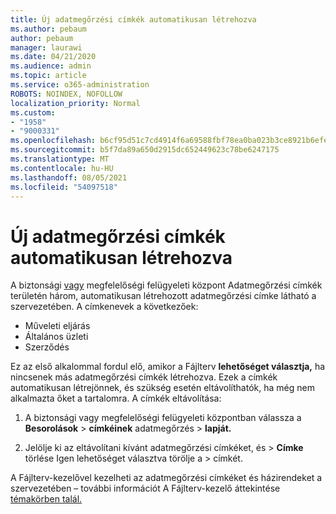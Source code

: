 ```yaml
---
title: Új adatmegőrzési címkék automatikusan létrehozva
ms.author: pebaum
author: pebaum
manager: laurawi
ms.date: 04/21/2020
ms.audience: admin
ms.topic: article
ms.service: o365-administration
ROBOTS: NOINDEX, NOFOLLOW
localization_priority: Normal
ms.custom:
- "1958"
- "9000331"
ms.openlocfilehash: b6cf95d51c7cd4914f6a69588fbf78ea0ba023b3ce8921b6efef6d97ab8bf66c
ms.sourcegitcommit: b5f7da89a650d2915dc652449623c78be6247175
ms.translationtype: MT
ms.contentlocale: hu-HU
ms.lasthandoff: 08/05/2021
ms.locfileid: "54097518"
---
```

# <a name="new-retention-labels-created-automatically"></a>Új adatmegőrzési címkék automatikusan létrehozva

A biztonsági [vagy](https://docs.microsoft.com/microsoft-365/compliance/file-plan-manager) megfelelőségi felügyeleti központ Adatmegőrzési címkék területén három, automatikusan létrehozott adatmegőrzési címke látható a szervezetében.  A címkenevek a következőek:

- Műveleti eljárás
- Általános üzleti
- Szerződés

Ez az első alkalommal fordul elő, amikor a Fájlterv **lehetőséget választja,** ha nincsenek más adatmegőrzési címkék létrehozva. Ezek a címkék automatikusan létrejönnek, és szükség esetén eltávolíthatók, ha még nem alkalmazta őket a tartalomra. A címkék eltávolítása:

1. A biztonsági vagy megfelelőségi felügyeleti központban válassza a **Besorolások**  >  **címkéinek** adatmegőrzés  >  **lapját.**

1. Jelölje ki az eltávolítani kívánt adatmegőrzési címkéket, és > **Címke** törlése Igen lehetőséget választva törölje a  >   címkét.

A Fájlterv-kezelővel kezelheti az adatmegőrzési címkéket és házirendeket a szervezetében – további információt A Fájlterv-kezelő áttekintése [témakörben talál.](https://docs.microsoft.com/microsoft-365/compliance/file-plan-manager)